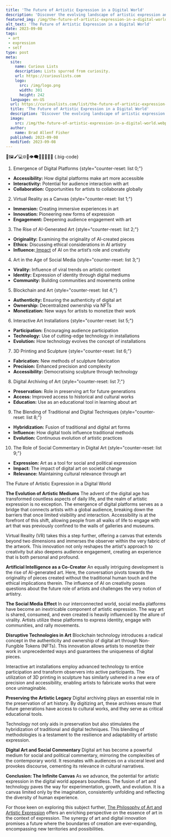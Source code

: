 ```yaml
---
title: 'The Future of Artistic Expression in a Digital World'
description: 'Discover the evolving landscape of artistic expression and its intersection with the digital realm. Explore the boundless possibilities that await curious minds.'
featured_img: /img/the-future-of-artistic-expression-in-a-digital-world.webp
alt_text: 'The Future of Artistic Expression in a Digital World'
date: 2023-09-08
tags:
 - art
 - expression
 - self
type: post
meta:
  site:
    name: Curious Lists
    description: Lists spurred from curiosity.
    url: https://curiouslists.com
    logo:
      src: /img/logo.png
      width: 301
      height: 242
  language: en-US
  url: https://curiouslists.com/list/the-future-of-artistic-expression-in-a-digital-world
  title: 'The Future of Artistic Expression in a Digital World'
  description: 'Discover the evolving landscape of artistic expression and its intersection with the digital realm. Explore the boundless possibilities that await curious minds.'
  image:
    src: /img/the-future-of-artistic-expression-in-a-digital-world.webp
  author:
    name: Brad Allenf Fisher
  published: 2023-09-08
  modified: 2023-09-08
---
```



🎨🖼️🖌️💻🌐🤖👁️‍🗨️👩‍🎨📱👨‍🎨 {.big-code}

1. Emergence of Digital Platforms {style="counter-reset: list 0;"}
  - **Accessibility:** How digital platforms make art more accessible
  - **Interactivity:** Potential for audience interaction with art
  - **Collaboration:** Opportunities for artists to collaborate globally

2. Virtual Reality as a Canvas {style="counter-reset: list 1;"}
  - **Immersion:** Creating immersive experiences in art
  - **Innovation:** Pioneering new forms of expression
  - **Engagement:** Deepening audience engagement with art

3. The Rise of AI-Generated Art {style="counter-reset: list 2;"}
  - **Originality:** Examining the originality of AI-created pieces
  - **Ethics:** Discussing ethical considerations in AI artistry
  - **Influence:**[  Impact](https://curiouslists.com/list/personal-narratives-and-storytelling-in-contemporary-art) of AI on the artist’s role and creativity

4. Art in the Age of Social Media {style="counter-reset: list 3;"}
  - **Virality:** Influence of viral trends on artistic content
  - **Identity:** Expression of identity through digital mediums
  - **Community:** Building communities and movements online

5. Blockchain and Art {style="counter-reset: list 4;"}
  - **Authenticity:** Ensuring the authenticity of digital art
  - **Ownership:** Decentralized ownership via NFTs
  - **Monetization:** New ways for artists to monetize their work

6. Interactive Art Installations {style="counter-reset: list 5;"}
  - **Participation:** Encouraging audience participation
  - **Technology:** Use of cutting-edge technology in installations
  - **Evolution:** How technology evolves the concept of installations

7. 3D Printing and Sculpture {style="counter-reset: list 6;"}
  - **Fabrication:** New methods of sculpture fabrication
  - **Precision:** Enhanced precision and complexity
  - **Accessibility:** Democratising sculpture through technology

8. Digital Archiving of Art {style="counter-reset: list 7;"}
  - **Preservation:** Role in preserving art for future generations
  - **Access:** Improved access to historical and cultural works
  - **Education:** Use as an educational tool in learning about art

9. The Blending of Traditional and Digital Techniques {style="counter-reset: list 8;"}
  - **Hybridization:** Fusion of traditional and digital art forms
  - **Influence:** How digital tools influence traditional methods
  - **Evolution:** Continuous evolution of artistic practices

10. The Role of Social Commentary in Digital Art {style="counter-reset: list 9;"}
  - **Expression:** Art as a tool for social and political expression
  - **Impact:** The impact of digital art on societal change
  - **Relevance:** Maintaining cultural relevance through art


The Future of Artistic Expression in a Digital World

**The Evolution of Artistic Mediums**
The advent of the digital age has transformed countless aspects of daily life, and the realm of artistic expression is no exception. The emergence of digital platforms serves as a bridge that connects artists with a global audience, breaking down the barriers that once limited visibility and interaction. Accessibility is at the forefront of this shift, allowing people from all walks of life to engage with art that was previously confined to the walls of galleries and museums.

Virtual Reality (VR) takes this a step further, offering a canvas that extends beyond two dimensions and immerses the observer within the very fabric of the artwork. This innovation not only reshapes the artist's approach to creativity but also deepens audience engagement, creating an experience that is both personal and profound.

**Artificial Intelligence as a Co-Creator**
An equally intriguing development is the rise of AI-generated art. Here, the conversation pivots towards the originality of pieces created without the traditional human touch and the ethical implications therein. The influence of AI on creativity poses questions about the future role of artists and challenges the very notion of artistry.

**The Social Media Effect**
In our interconnected world, social media platforms have become an inextricable component of artistic expression. The way art is shared, consumed, and even created is heavily influenced by the allure of virality. Artists utilize these platforms to express identity, engage with communities, and rally movements.

**Disruptive Technologies in Art**
Blockchain technology introduces a radical concept in the authenticity and ownership of digital art through Non-Fungible Tokens (NFTs). This innovation allows artists to monetize their work in unprecedented ways and guarantees the uniqueness of digital pieces.

Interactive art installations employ advanced technology to entice participation and transform observers into active participants. The utilization of 3D printing in sculpture has similarly ushered in a new era of precision and accessibility, enabling artists to fabricate works that were once unimaginable.

**Preserving the Artistic Legacy**
Digital archiving plays an essential role in the preservation of art history. By digitizing art, these archives ensure that future generations have access to cultural works, and they serve as critical educational tools.

Technology not only aids in preservation but also stimulates the hybridization of traditional and digital techniques. This blending of methodologies is a testament to the resilience and adaptability of artistic expression.

**Digital Art and Social Commentary**
Digital art has become a powerful medium for social and political commentary, mirroring the complexities of the contemporary world. It resonates with audiences on a visceral level and provokes discourse, cementing its relevance in cultural narratives.

**Conclusion: The Infinite Canvas**
As we advance, the potential for artistic expression in the digital world appears boundless. The fusion of art and technology paves the way for experimentation, growth, and evolution. It is a canvas limited only by the imagination, consistently unfolding and reflecting the diversity of human experience.

For those keen on exploring this subject further, [The Philosophy of Art and Artistic Expression](https://www.britannica.com/topic/philosophy-of-art/Art-as-expression) offers an enriching perspective on the essence of art in the context of expression. The synergy of art and digital innovation promises a future where the boundaries of creation are ever-expanding, encompassing new territories and possibilities.